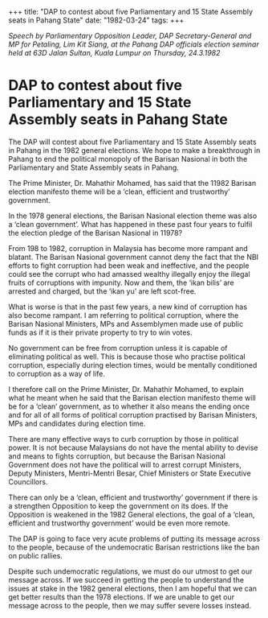 +++ 
title: "DAP to contest about five Parliamentary and 15 State Assembly seats in Pahang State"
date: "1982-03-24"
tags:
+++

_Speech by Parliamentary Opposition Leader, DAP Secretary-General and MP for Petaling, Lim Kit Siang, at the Pahang DAP officials election seminar held at 63D Jalan Sultan, Kuala Lumpur on Thursday, 24.3.1982_

# DAP to contest about five Parliamentary and 15 State Assembly seats in Pahang State

The DAP will contest about five Parliamentary and 15 State Assembly seats in Pahang in the 1982 general elections. We hope to make a breakthrough in Pahang to end the political monopoly of the Barisan Nasional in both the Parliamentary and State Assembly seats in Pahang.</u>

The Prime Minister, Dr. Mahathir Mohamed, has said that the 11982 Barisan election manifesto theme will be a ‘clean, efficient and trustworthy’ government.

In the 1978 general elections, the Barisan Nasional election theme was also a ‘clean government’. What has happened in these past four years to fulfil the election pledge of the Barisan Nasional in 11978?

From 198 to 1982, corruption in Malaysia has become more rampant and blatant. The Barisan Nasional government cannot deny the fact that the NBI efforts to fight corruption had been weak and ineffective, and the people could see the corrupt who had amassed wealthy illegally enjoy the illegal fruits of corruptions with impunity. Now and them, the ‘ikan bilis’ are arrested and charged, but the ‘ikan yu’ are left scot-free.

What is worse is that in the past few years, a new kind of corruption has also become rampant. I am referring to political corruption, where the Barisan Nasional Ministers, MPs and Assemblymen made use of public funds as if it is their private property to try to win votes.

No government can be free from corruption unless it is capable of eliminating political as well. This is because those who practise political corruption, especially during election times, would be mentally conditioned to corruption as a way of life.

I therefore call on the Prime Minister, Dr. Mahathir Mohamed, to explain what he meant when he said that the Barisan election manifesto theme will be for a ‘clean’ government, as to whether it also means the ending once and for all of all forms of political corruption practised by Barisan Ministers, MPs and candidates during election time.

There are many effective ways to curb corruption by those in political power. It is not because Malaysians do not have the mental ability to devise and means to fights corruption, but because the Barisan Nasional Government does not have the political will to arrest corrupt Ministers, Deputy Ministers, Mentri-Mentri Besar, Chief Ministers or State Executive Councillors.

There can only be a ‘clean, efficient and trustworthy’ government if there is a strengthen Opposition to keep the government on its does. If the Opposition is weakened in the 1982 General elections, the goal of a ‘clean, efficient and trustworthy government’ would be even more remote.

The DAP is going to face very acute problems of putting its message across to the people, because of the undemocratic Barisan restrictions like the ban on public rallies.

Despite such undemocratic regulations, we must do our utmost to get our message across. If we succeed in getting the people to understand the issues at stake in the 1982 general elections, then I am hopeful that we can get better results than the 1978 elections. If we are unable to get our message across to the people, then we may suffer severe losses instead.
 
